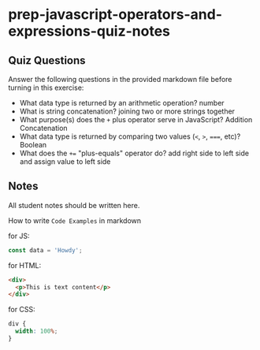 # prep-javascript-operators-and-expressions-quiz-notes

## Quiz Questions

Answer the following questions in the provided markdown file before turning in this exercise:

- What data type is returned by an arithmetic operation?
  number
- What is string concatenation?
  joining two or more strings together
- What purpose(s) does the `+` plus operator serve in JavaScript?
  Addition Concatenation
- What data type is returned by comparing two values (`<`, `>`, `===`, etc)?
  Boolean
- What does the `+=` "plus-equals" operator do?
  add right side to left side and assign value to left side

## Notes

All student notes should be written here.

How to write `Code Examples` in markdown

for JS:

```javascript
const data = 'Howdy';
```

for HTML:

```html
<div>
  <p>This is text content</p>
</div>
```

for CSS:

```css
div {
  width: 100%;
}
```
